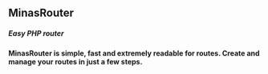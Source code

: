 ## MinasRouter
##### Easy PHP router

#### MinasRouter is simple, fast and extremely readable for routes. Create and manage your routes in just a few steps.